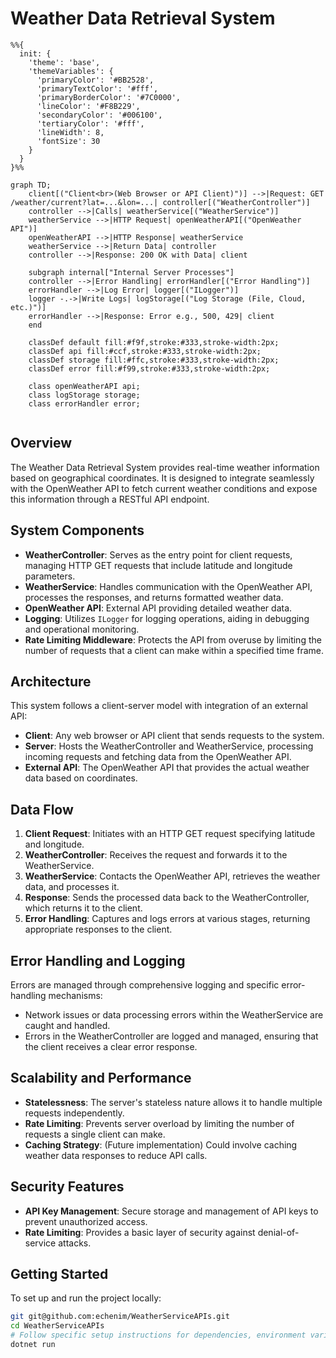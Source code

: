 # Weather Data Retrieval System

```mermaid
%%{
  init: {
    'theme': 'base',
    'themeVariables': {
      'primaryColor': '#BB2528',
      'primaryTextColor': '#fff',
      'primaryBorderColor': '#7C0000',
      'lineColor': '#F8B229',
      'secondaryColor': '#006100',
      'tertiaryColor': '#fff',
      'lineWidth': 8,
      'fontSize': 30
    }
  }
}%%

graph TD;
    client[("Client<br>(Web Browser or API Client)")] -->|Request: GET /weather/current?lat=...&lon=...| controller[("WeatherController")]
    controller -->|Calls| weatherService[("WeatherService")]
    weatherService -->|HTTP Request| openWeatherAPI[("OpenWeather API")]
    openWeatherAPI -->|HTTP Response| weatherService
    weatherService -->|Return Data| controller
    controller -->|Response: 200 OK with Data| client

    subgraph internal["Internal Server Processes"]
    controller -->|Error Handling| errorHandler[("Error Handling")]
    errorHandler -->|Log Error| logger[("ILogger")]
    logger -.->|Write Logs| logStorage[("Log Storage (File, Cloud, etc.)")]
    errorHandler -->|Response: Error e.g., 500, 429| client
    end

    classDef default fill:#f9f,stroke:#333,stroke-width:2px;
    classDef api fill:#ccf,stroke:#333,stroke-width:2px;
    classDef storage fill:#ffc,stroke:#333,stroke-width:2px;
    classDef error fill:#f99,stroke:#333,stroke-width:2px;

    class openWeatherAPI api;
    class logStorage storage;
    class errorHandler error;


```


## Overview

The Weather Data Retrieval System provides real-time weather information based on geographical coordinates. It is designed to integrate seamlessly with the OpenWeather API to fetch current weather conditions and expose this information through a RESTful API endpoint.


## System Components

- **WeatherController**: Serves as the entry point for client requests, managing HTTP GET requests that include latitude and longitude parameters.
- **WeatherService**: Handles communication with the OpenWeather API, processes the responses, and returns formatted weather data.
- **OpenWeather API**: External API providing detailed weather data.
- **Logging**: Utilizes `ILogger` for logging operations, aiding in debugging and operational monitoring.
- **Rate Limiting Middleware**: Protects the API from overuse by limiting the number of requests that a client can make within a specified time frame.

## Architecture

This system follows a client-server model with integration of an external API:

- **Client**: Any web browser or API client that sends requests to the system.
- **Server**: Hosts the WeatherController and WeatherService, processing incoming requests and fetching data from the OpenWeather API.
- **External API**: The OpenWeather API that provides the actual weather data based on coordinates.

## Data Flow

1. **Client Request**: Initiates with an HTTP GET request specifying latitude and longitude.
2. **WeatherController**: Receives the request and forwards it to the WeatherService.
3. **WeatherService**: Contacts the OpenWeather API, retrieves the weather data, and processes it.
4. **Response**: Sends the processed data back to the WeatherController, which returns it to the client.
5. **Error Handling**: Captures and logs errors at various stages, returning appropriate responses to the client.

## Error Handling and Logging

Errors are managed through comprehensive logging and specific error-handling mechanisms:

- Network issues or data processing errors within the WeatherService are caught and handled.
- Errors in the WeatherController are logged and managed, ensuring that the client receives a clear error response.

## Scalability and Performance

- **Statelessness**: The server's stateless nature allows it to handle multiple requests independently.
- **Rate Limiting**: Prevents server overload by limiting the number of requests a single client can make.
- **Caching Strategy**: (Future implementation) Could involve caching weather data responses to reduce API calls.

## Security Features

- **API Key Management**: Secure storage and management of API keys to prevent unauthorized access.
- **Rate Limiting**: Provides a basic layer of security against denial-of-service attacks.

## Getting Started

To set up and run the project locally:

```bash
git git@github.com:echenim/WeatherServiceAPIs.git
cd WeatherServiceAPIs
# Follow specific setup instructions for dependencies, environment variables, etc.
dotnet run
```